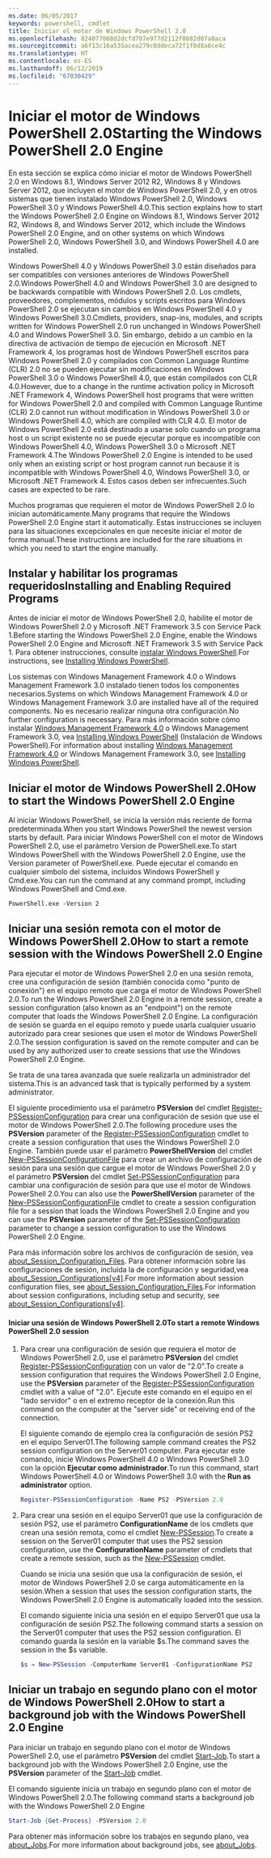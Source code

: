 ```yaml
---
ms.date: 06/05/2017
keywords: powershell, cmdlet
title: Iniciar el motor de Windows PowerShell 2.0
ms.openlocfilehash: 824077008d2dcfd707e977d2112f0882d07a8aca
ms.sourcegitcommit: a6f13c16a535acea279c0ddeca72f1f0d8a8ce4c
ms.translationtype: HT
ms.contentlocale: es-ES
ms.lasthandoff: 06/12/2019
ms.locfileid: "67030429"
---
```

# <a name="starting-the-windows-powershell-20-engine"></a><span data-ttu-id="2550a-103">Iniciar el motor de Windows PowerShell 2.0</span><span class="sxs-lookup"><span data-stu-id="2550a-103">Starting the Windows PowerShell 2.0 Engine</span></span>

<span data-ttu-id="2550a-104">En esta sección se explica cómo iniciar el motor de Windows PowerShell 2.0 en Windows 8.1, Windows Server 2012 R2, Windows 8 y Windows Server 2012, que incluyen el motor de Windows PowerShell 2.0, y en otros sistemas que tienen instalado Windows PowerShell 2.0, Windows PowerShell 3.0 y Windows PowerShell 4.0.</span><span class="sxs-lookup"><span data-stu-id="2550a-104">This section explains how to start the Windows PowerShell 2.0 Engine on Windows 8.1, Windows Server 2012 R2, Windows 8, and Windows Server 2012, which include the Windows PowerShell 2.0 Engine, and on other systems on which Windows PowerShell 2.0, Windows PowerShell 3.0, and Windows PowerShell 4.0 are installed.</span></span>

<span data-ttu-id="2550a-105">Windows PowerShell 4.0 y Windows PowerShell 3.0 están diseñados para ser compatibles con versiones anteriores de Windows PowerShell 2.0.</span><span class="sxs-lookup"><span data-stu-id="2550a-105">Windows PowerShell 4.0 and Windows PowerShell 3.0 are designed to be backwards compatible with Windows PowerShell 2.0.</span></span> <span data-ttu-id="2550a-106">Los cmdlets, proveedores, complementos, módulos y scripts escritos para Windows PowerShell 2.0 se ejecutan sin cambios en Windows PowerShell 4.0 y Windows PowerShell 3.0.</span><span class="sxs-lookup"><span data-stu-id="2550a-106">Cmdlets, providers, snap-ins, modules, and scripts written for Windows PowerShell 2.0 run unchanged in Windows PowerShell 4.0 and Windows PowerShell 3.0.</span></span> <span data-ttu-id="2550a-107">Sin embargo, debido a un cambio en la directiva de activación de tiempo de ejecución en Microsoft .NET Framework 4, los programas host de Windows PowerShell escritos para Windows PowerShell 2.0 y compilados con Common Language Runtime (CLR) 2.0 no se pueden ejecutar sin modificaciones en Windows PowerShell 3.0 o Windows PowerShell 4.0, que están compilados con CLR 4.0.</span><span class="sxs-lookup"><span data-stu-id="2550a-107">However, due to a change in the runtime activation policy in Microsoft .NET Framework 4, Windows PowerShell host programs that were written for Windows PowerShell 2.0 and compiled with Common Language Runtime (CLR) 2.0 cannot run without modification in Windows PowerShell 3.0 or Windows PowerShell 4.0, which are compiled with CLR 4.0.</span></span> <span data-ttu-id="2550a-108">El motor de Windows PowerShell 2.0 está destinado a usarse solo cuando un programa host o un script existente no se puede ejecutar porque es incompatible con Windows PowerShell 4.0, Windows PowerShell 3.0 o Microsoft .NET Framework 4.</span><span class="sxs-lookup"><span data-stu-id="2550a-108">The Windows PowerShell 2.0 Engine is intended to be used only when an existing script or host program cannot run because it is incompatible with Windows PowerShell 4.0, Windows PowerShell 3.0, or Microsoft .NET Framework 4.</span></span> <span data-ttu-id="2550a-109">Estos casos deben ser infrecuentes.</span><span class="sxs-lookup"><span data-stu-id="2550a-109">Such cases are expected to be rare.</span></span>

<span data-ttu-id="2550a-110">Muchos programas que requieren el motor de Windows PowerShell 2.0 lo inician automáticamente.</span><span class="sxs-lookup"><span data-stu-id="2550a-110">Many programs that require the Windows PowerShell 2.0 Engine start it automatically.</span></span> <span data-ttu-id="2550a-111">Estas instrucciones se incluyen para las situaciones excepcionales en que necesite iniciar el motor de forma manual.</span><span class="sxs-lookup"><span data-stu-id="2550a-111">These instructions are included for the rare situations in which you need to start the engine manually.</span></span>

## <a name="installing-and-enabling-required-programs"></a><span data-ttu-id="2550a-112">Instalar y habilitar los programas requeridos</span><span class="sxs-lookup"><span data-stu-id="2550a-112">Installing and Enabling Required Programs</span></span>

<span data-ttu-id="2550a-113">Antes de iniciar el motor de Windows PowerShell 2.0, habilite el motor de Windows PowerShell 2.0 y Microsoft .NET Framework 3.5 con Service Pack 1.</span><span class="sxs-lookup"><span data-stu-id="2550a-113">Before starting the Windows PowerShell 2.0 Engine, enable the Windows PowerShell 2.0 Engine and Microsoft .NET Framework 3.5 with Service Pack 1.</span></span> <span data-ttu-id="2550a-114">Para obtener instrucciones, consulte [instalar Windows PowerShell](../install/Installing-Windows-PowerShell.md).</span><span class="sxs-lookup"><span data-stu-id="2550a-114">For instructions, see [Installing Windows PowerShell](../install/Installing-Windows-PowerShell.md).</span></span>

<span data-ttu-id="2550a-115">Los sistemas con Windows Management Framework 4.0 o Windows Management Framework 3.0 instalado tienen todos los componentes necesarios.</span><span class="sxs-lookup"><span data-stu-id="2550a-115">Systems on which Windows Management Framework 4.0 or Windows Management Framework 3.0 are installed have all of the required components.</span></span> <span data-ttu-id="2550a-116">No es necesario realizar ninguna otra configuración.</span><span class="sxs-lookup"><span data-stu-id="2550a-116">No further configuration is necessary.</span></span> <span data-ttu-id="2550a-117">Para más información sobre cómo instalar [Windows Management Framework 4.0](https://go.microsoft.com/fwlink/?LinkID=293881) o Windows Management Framework 3.0, vea [Installing Windows PowerShell](../install/Installing-Windows-PowerShell.md) (Instalación de Windows PowerShell).</span><span class="sxs-lookup"><span data-stu-id="2550a-117">For information about installing [Windows Management Framework 4.0](https://go.microsoft.com/fwlink/?LinkID=293881) or Windows Management Framework 3.0, see [Installing Windows PowerShell](../install/Installing-Windows-PowerShell.md).</span></span>

## <a name="how-to-start-the-windows-powershell-20-engine"></a><span data-ttu-id="2550a-118">Iniciar el motor de Windows PowerShell 2.0</span><span class="sxs-lookup"><span data-stu-id="2550a-118">How to start the Windows PowerShell 2.0 Engine</span></span>

<span data-ttu-id="2550a-119">Al iniciar Windows PowerShell, se inicia la versión más reciente de forma predeterminada.</span><span class="sxs-lookup"><span data-stu-id="2550a-119">When you start Windows PowerShell the newest version starts by default.</span></span> <span data-ttu-id="2550a-120">Para iniciar Windows PowerShell con el motor de Windows PowerShell 2.0, use el parámetro Version de PowerShell.exe.</span><span class="sxs-lookup"><span data-stu-id="2550a-120">To start Windows PowerShell with the Windows PowerShell 2.0 Engine, use the Version parameter of PowerShell.exe.</span></span> <span data-ttu-id="2550a-121">Puede ejecutar el comando en cualquier símbolo del sistema, incluidos Windows PowerShell y Cmd.exe.</span><span class="sxs-lookup"><span data-stu-id="2550a-121">You can run the command at any command prompt, including Windows PowerShell and Cmd.exe.</span></span>

```
PowerShell.exe -Version 2
```

## <a name="how-to-start-a-remote-session-with-the-windows-powershell-20-engine"></a><span data-ttu-id="2550a-122">Iniciar una sesión remota con el motor de Windows PowerShell 2.0</span><span class="sxs-lookup"><span data-stu-id="2550a-122">How to start a remote session with the Windows PowerShell 2.0 Engine</span></span>

<span data-ttu-id="2550a-123">Para ejecutar el motor de Windows PowerShell 2.0 en una sesión remota, cree una configuración de sesión (también conocida como "punto de conexión") en el equipo remoto que carga el motor de Windows PowerShell 2.0.</span><span class="sxs-lookup"><span data-stu-id="2550a-123">To run the Windows PowerShell 2.0 Engine in a remote session, create a session configuration (also known as an "endpoint") on the remote computer that loads the Windows PowerShell 2.0 Engine.</span></span> <span data-ttu-id="2550a-124">La configuración de sesión se guarda en el equipo remoto y puede usarla cualquier usuario autorizado para crear sesiones que usen el motor de Windows PowerShell 2.0.</span><span class="sxs-lookup"><span data-stu-id="2550a-124">The session configuration is saved on the remote computer and can be used by any authorized user to create sessions that use the Windows PowerShell 2.0 Engine.</span></span>

<span data-ttu-id="2550a-125">Se trata de una tarea avanzada que suele realizarla un administrador del sistema.</span><span class="sxs-lookup"><span data-stu-id="2550a-125">This is an advanced task that is typically performed by a system administrator.</span></span>

<span data-ttu-id="2550a-126">El siguiente procedimiento usa el parámetro **PSVersion** del cmdlet [Register-PSSessionConfiguration](https://technet.microsoft.com/library/e9152ae2-bd6d-4056-9bc7-dc1893aa29ea) para crear una configuración de sesión que use el motor de Windows PowerShell 2.0.</span><span class="sxs-lookup"><span data-stu-id="2550a-126">The following procedure uses the **PSVersion** parameter of the [Register-PSSessionConfiguration](https://technet.microsoft.com/library/e9152ae2-bd6d-4056-9bc7-dc1893aa29ea) cmdlet to create a session configuration that uses the Windows PowerShell 2.0 Engine.</span></span> <span data-ttu-id="2550a-127">También puede usar el parámetro **PowerShellVersion** del cmdlet [New-PSSessionConfigurationFile](https://technet.microsoft.com/library/5f3e3633-6e90-479c-aea9-ba45a1954866) para crear un archivo de configuración de sesión para una sesión que cargue el motor de Windows PowerShell 2.0 y el parámetro **PSVersion** del cmdlet [Set-PSSessionConfiguration](https://technet.microsoft.com/library/b21fbad3-1759-4260-b206-dcb8431cd6ea) para cambiar una configuración de sesión para que use el motor de Windows PowerShell 2.0.</span><span class="sxs-lookup"><span data-stu-id="2550a-127">You can also use the **PowerShellVersion** parameter of the [New-PSSessionConfigurationFile](https://technet.microsoft.com/library/5f3e3633-6e90-479c-aea9-ba45a1954866) cmdlet to create a session configuration file for a session that loads the Windows PowerShell 2.0 Engine and you can use the **PSVersion** parameter of the [Set-PSSessionConfiguration](https://technet.microsoft.com/library/b21fbad3-1759-4260-b206-dcb8431cd6ea) parameter to change a session configuration to use the Windows PowerShell 2.0 Engine.</span></span>

<span data-ttu-id="2550a-128">Para más información sobre los archivos de configuración de sesión, vea [about_Session_Configuration_Files](https://technet.microsoft.com/library/c7217447-1ebf-477b-a8ef-4dbe9a1473b8). Para obtener información sobre las configuraciones de sesión, incluida la de configuración y seguridad,vea [about_Session_Configurations[v4]](https://technet.microsoft.com/library/a2fbe12a-350c-4d04-be50-24102824e3ab).</span><span class="sxs-lookup"><span data-stu-id="2550a-128">For more information about session configuration files, see [about_Session_Configuration_Files](https://technet.microsoft.com/library/c7217447-1ebf-477b-a8ef-4dbe9a1473b8).For information about session configurations, including setup and security, see [about_Session_Configurations[v4]](https://technet.microsoft.com/library/a2fbe12a-350c-4d04-be50-24102824e3ab).</span></span>

#### <a name="to-start-a-remote-windows-powershell-20-session"></a><span data-ttu-id="2550a-129">Iniciar una sesión de Windows PowerShell 2.0</span><span class="sxs-lookup"><span data-stu-id="2550a-129">To start a remote Windows PowerShell 2.0 session</span></span>

1. <span data-ttu-id="2550a-130">Para crear una configuración de sesión que requiera el motor de Windows PowerShell 2.0, use el parámetro **PSVersion** del cmdlet [Register-PSSessionConfiguration](https://technet.microsoft.com/library/e9152ae2-bd6d-4056-9bc7-dc1893aa29ea) con un valor de "2.0".</span><span class="sxs-lookup"><span data-stu-id="2550a-130">To create a session configuration that requires the Windows PowerShell 2.0 Engine, use the **PSVersion** parameter of the [Register-PSSessionConfiguration](https://technet.microsoft.com/library/e9152ae2-bd6d-4056-9bc7-dc1893aa29ea) cmdlet with a value of "2.0".</span></span> <span data-ttu-id="2550a-131">Ejecute este comando en el equipo en el "lado servidor" o en el extremo receptor de la conexión.</span><span class="sxs-lookup"><span data-stu-id="2550a-131">Run this command on the computer at the "server side" or receiving end of the connection.</span></span>

   <span data-ttu-id="2550a-132">El siguiente comando de ejemplo crea la configuración de sesión PS2 en el equipo Server01.</span><span class="sxs-lookup"><span data-stu-id="2550a-132">The following sample command creates the PS2 session configuration on the Server01 computer.</span></span> <span data-ttu-id="2550a-133">Para ejecutar este comando, inicie Windows PowerShell 4.0 o Windows PowerShell 3.0 con la opción **Ejecutar como administrador**.</span><span class="sxs-lookup"><span data-stu-id="2550a-133">To run this command, start Windows PowerShell 4.0 or Windows PowerShell 3.0 with the **Run as administrator** option.</span></span>

   ```powershell
   Register-PSSessionConfiguration -Name PS2 -PSVersion 2.0
   ```

2. <span data-ttu-id="2550a-134">Para crear una sesión en el equipo Server01 que use la configuración de sesión PS2, use el parámetro **ConfigurationName** de los cmdlets que crean una sesión remota, como el cmdlet [New-PSSession](https://technet.microsoft.com/library/76f6628c-054c-4eda-ba7a-a6f28daaa26f).</span><span class="sxs-lookup"><span data-stu-id="2550a-134">To create a session on the Server01 computer that uses the PS2 session configuration, use the **ConfigurationName** parameter of cmdlets that create a remote session, such as the [New-PSSession](https://technet.microsoft.com/library/76f6628c-054c-4eda-ba7a-a6f28daaa26f) cmdlet.</span></span>

   <span data-ttu-id="2550a-135">Cuando se inicia una sesión que usa la configuración de sesión, el motor de Windows PowerShell 2.0 se carga automáticamente en la sesión.</span><span class="sxs-lookup"><span data-stu-id="2550a-135">When a session that uses the session configuration starts, the Windows PowerShell 2.0 Engine is automatically loaded into the session.</span></span>

   <span data-ttu-id="2550a-136">El comando siguiente inicia una sesión en el equipo Server01 que usa la configuración de sesión PS2.</span><span class="sxs-lookup"><span data-stu-id="2550a-136">The following command starts a session on the Server01 computer that uses the PS2 session configuration.</span></span> <span data-ttu-id="2550a-137">El comando guarda la sesión en la variable $s.</span><span class="sxs-lookup"><span data-stu-id="2550a-137">The command saves the session in the $s variable.</span></span>

   ```powershell
   $s = New-PSSession -ComputerName Server01 -ConfigurationName PS2
   ```

## <a name="how-to-start-a-background-job-with-the-windows-powershell-20-engine"></a><span data-ttu-id="2550a-138">Iniciar un trabajo en segundo plano con el motor de Windows PowerShell 2.0</span><span class="sxs-lookup"><span data-stu-id="2550a-138">How to start a background job with the Windows PowerShell 2.0 Engine</span></span>

<span data-ttu-id="2550a-139">Para iniciar un trabajo en segundo plano con el motor de Windows PowerShell 2.0, use el parámetro **PSVersion** del cmdlet [Start-Job](https://technet.microsoft.com/library/2bc04935-0deb-4ec0-b856-d7290cca6442).</span><span class="sxs-lookup"><span data-stu-id="2550a-139">To start a background job with the Windows PowerShell 2.0 Engine, use the **PSVersion** parameter of the [Start-Job](https://technet.microsoft.com/library/2bc04935-0deb-4ec0-b856-d7290cca6442) cmdlet.</span></span>

<span data-ttu-id="2550a-140">El comando siguiente inicia un trabajo en segundo plano con el motor de Windows PowerShell 2.0.</span><span class="sxs-lookup"><span data-stu-id="2550a-140">The following command starts a background job with the Windows PowerShell 2.0 Engine</span></span>

```powershell
Start-Job {Get-Process} -PSVersion 2.0
```

<span data-ttu-id="2550a-141">Para obtener más información sobre los trabajos en segundo plano, vea [about_Jobs](/powershell/module/microsoft.powershell.core/about/about_jobs).</span><span class="sxs-lookup"><span data-stu-id="2550a-141">For more information about background jobs, see [about_Jobs](/powershell/module/microsoft.powershell.core/about/about_jobs).</span></span>
